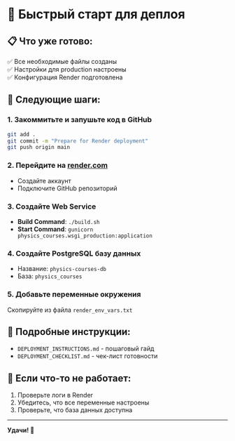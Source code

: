 # 🚀 Быстрый старт для деплоя

## 📋 Что уже готово:
✅ Все необходимые файлы созданы  
✅ Настройки для production настроены  
✅ Конфигурация Render подготовлена  

## 🎯 Следующие шаги:

### 1. Закоммитьте и запушьте код в GitHub
```bash
git add .
git commit -m "Prepare for Render deployment"
git push origin main
```

### 2. Перейдите на [render.com](https://render.com)
- Создайте аккаунт
- Подключите GitHub репозиторий

### 3. Создайте Web Service
- **Build Command**: `./build.sh`
- **Start Command**: `gunicorn physics_courses.wsgi_production:application`

### 4. Создайте PostgreSQL базу данных
- Название: `physics-courses-db`
- База: `physics_courses`

### 5. Добавьте переменные окружения
Скопируйте из файла `render_env_vars.txt`

## 📖 Подробные инструкции:
- `DEPLOYMENT_INSTRUCTIONS.md` - пошаговый гайд
- `DEPLOYMENT_CHECKLIST.md` - чек-лист готовности

## 🔧 Если что-то не работает:
1. Проверьте логи в Render
2. Убедитесь, что все переменные настроены
3. Проверьте, что база данных доступна

---

**Удачи! 🎉**
